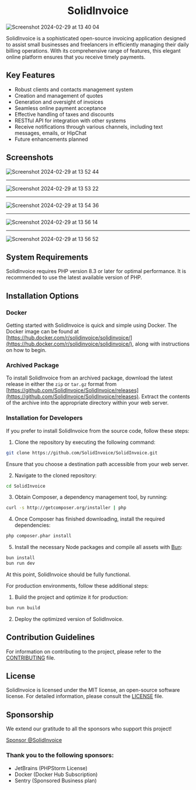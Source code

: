 <h1 align="center">SolidInvoice</h1>

![Screenshot 2024-02-29 at 13 40 04](https://github.com/SolidInvoice/SolidInvoice/assets/144858/6f45c11d-d73e-423e-be4a-30cdf2fe819d)

SolidInvoice is a sophisticated open-source invoicing application designed to assist small businesses and freelancers in efficiently managing their daily billing operations. With its comprehensive range of features, this elegant online platform ensures that you receive timely payments.

## Key Features

- Robust clients and contacts management system
- Creation and management of quotes
- Generation and oversight of invoices
- Seamless online payment acceptance
- Effective handling of taxes and discounts
- RESTful API for integration with other systems
- Receive notifications through various channels, including text messages, emails, or HipChat
- Future enhancements planned

## Screenshots

![Screenshot 2024-02-29 at 13 52 44](https://github.com/SolidInvoice/SolidInvoice/assets/144858/efdb4dc1-5b5f-4fa6-a90e-bd6d1bac186a)

<hr />

![Screenshot 2024-02-29 at 13 53 22](https://github.com/SolidInvoice/SolidInvoice/assets/144858/b89c1239-2455-48ef-9ee0-47b78cf69483)

<hr />

![Screenshot 2024-02-29 at 13 54 36](https://github.com/SolidInvoice/SolidInvoice/assets/144858/a04e2aad-ee98-4615-9096-e16d647534f5)

<hr />

![Screenshot 2024-02-29 at 13 56 14](https://github.com/SolidInvoice/SolidInvoice/assets/144858/bbd16da6-61ed-4b20-8a12-f78b1a20c39f)

<hr />

![Screenshot 2024-02-29 at 13 56 52](https://github.com/SolidInvoice/SolidInvoice/assets/144858/fcc7e26e-6c58-4706-9891-1b00df371873)


## System Requirements

SolidInvoice requires PHP version 8.3 or later for optimal performance. It is recommended to use the latest available version of PHP.

## Installation Options

### Docker

Getting started with SolidInvoice is quick and simple using Docker. The Docker image can be found at [https://hub.docker.com/r/solidinvoice/solidinvoice/](https://hub.docker.com/r/solidinvoice/solidinvoice/), along with instructions on how to begin.

### Archived Package

To install SolidInvoice from an archived package, download the latest release in either the `zip` or `tar.gz` format from [https://github.com/SolidInvoice/SolidInvoice/releases](https://github.com/SolidInvoice/SolidInvoice/releases). Extract the contents of the archive into the appropriate directory within your web server.

### Installation for Developers

If you prefer to install SolidInvoice from the source code, follow these steps:

1. Clone the repository by executing the following command:
```bash
git clone https://github.com/SolidInvoice/SolidInvoice.git
```
Ensure that you choose a destination path accessible from your web server.

2. Navigate to the cloned repository:
```bash
cd SolidInvoice
```

3. Obtain Composer, a dependency management tool, by running:
```bash
curl -s http://getcomposer.org/installer | php
```

4. Once Composer has finished downloading, install the required dependencies:
```bash
php composer.phar install
```

5. Install the necessary Node packages and compile all assets with [Bun](https://bun.sh):
```bash
bun install
bun run dev
```

At this point, SolidInvoice should be fully functional.

For production environments, follow these additional steps:

1. Build the project and optimize it for production:
```bash
bun run build
```

2. Deploy the optimized version of SolidInvoice.

## Contribution Guidelines

For information on contributing to the project, please refer to the [CONTRIBUTING](CONTRIBUTING.md) file.

## License

SolidInvoice is licensed under the MIT license, an open-source software license. For detailed information, please consult the [LICENSE](LICENSE) file.

## Sponsorship

We extend our gratitude to all the sponsors who support this project!

<a class="btn" aria-label="Sponsor @SolidInvoice" href="https://github.com/sponsors/SolidInvoice?o=esc">
    <span>Sponsor @SolidInvoice</span>
</a>

### Thank you to the following sponsors:

* JetBrains (PHPStorm License)
* Docker (Docker Hub Subscription)
* Sentry (Sponsored Business plan)

[1]: http://getcomposer.org

